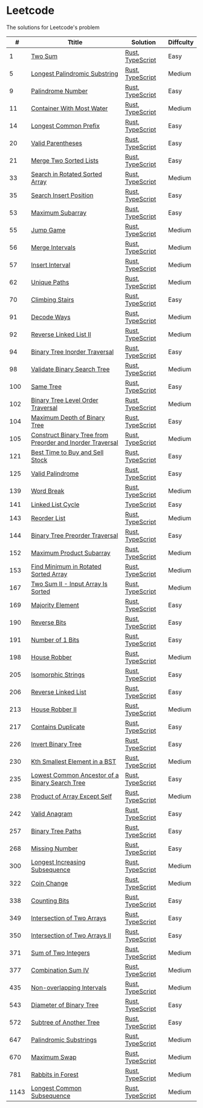 # Leetcode

The solutions for Leetcode's problem

| # | Ttitle | Solution | Diffculty |
|---| ----- | -------- | ---------- |
| 1 | [Two Sum](https://leetcode.com/problems/two-sum/) | [Rust](./rust/src/problems/s1_two_sum.rs), [TypeScript](./typescript/src/problems/s1_two_sum.ts) | Easy |
| 5 | [Longest Palindromic Substring](https://leetcode.com/problems/longest-palindromic-substring/) | [Rust](./rust/src/problems/s5_longest_palindromic_substring.rs), [TypeScript](./typescript/src/problems/s5_longest_palindromic_substring.ts) | Medium |
| 9 | [Palindrome Number](https://leetcode.com/problems/palindrome-number/) | [Rust](./rust/src/problems/s9_palindrome_number.rs), [TypeScript](./typescript/src/problems/s9_palindrome_number.ts) | Easy |
| 11 | [Container With Most Water](https://leetcode.com/problems/container-with-most-water/) | [Rust](./rust/src/problems/s11_container_with_most_water.rs), [TypeScript](./typescript/src/problems/s11_container_with_most_water.ts) | Medium |
| 14 | [Longest Common Prefix](https://leetcode.com/problems/longest-common-prefix/) | [Rust](./rust/src/problems/s14_longest_common_prefix.rs), [TypeScript](./typescript/src/problems/s14_longest_common_prefix.ts) | Easy |
| 20 | [Valid Parentheses](https://leetcode.com/problems/valid-parentheses/) | [Rust](./rust/src/problems/s20_valid_parentheses.rs), [TypeScript](./typescript/src/problems/s20_valid_parentheses.ts) | Easy |
| 21 | [Merge Two Sorted Lists](https://leetcode.com/problems/merge-two-sorted-lists/) | [Rust](./rust/src/problems/s21_merge_two_sorted_lists.rs), [TypeScript](./typescript/src/problems/s21_merge_two_sorted_lists.ts) | Easy |
| 33 | [Search in Rotated Sorted Array](https://leetcode.com/problems/search-in-rotated-sorted-array/) | [Rust](./rust/src/problems/s33_search_in_rotated_sorted_array.rs), [TypeScript](./typescript/src/problems/s33_search_in_rotated_sorted_array.ts) | Medium |
| 35 | [Search Insert Position](https://leetcode.com/problems/search-insert-position/) | [Rust](./rust/src/problems/s35_search_insert_position.rs), [TypeScript](./typescript/src/problems/s35_search_insert_position.ts) | Easy |
| 53 | [Maximum Subarray](https://leetcode.com/problems/maximum-subarray/) | [Rust](./rust/src/problems/s53_maximum_subarray.rs), [TypeScript](./typescript/src/problems/s53_maximum_subarray.ts) | Easy |
| 55 | [Jump Game](https://leetcode.com/problems/jump-game/) | [Rust](./rust/src/problems/s55_jump_game.rs), [TypeScript](./typescript/src/problems/s55_jump_game.ts) | Medium |
| 56 | [Merge Intervals](https://leetcode.com/problems/merge-intervals/) | [Rust](./rust/src/problems/s56_merge_intervals.rs), [TypeScript](./typescript/src/problems/s56_merge_intervals.ts) | Medium |
| 57 | [Insert Interval](https://leetcode.com/problems/insert-interval/) | [Rust](./rust/src/problems/s57_insert_interval.rs), [TypeScript](./typescript/src/problems/s57_insert_interval.ts) | Medium |
| 62 | [Unique Paths](https://leetcode.com/problems/unique-paths/) | [Rust](./rust/src/problems/s62_unique_paths.rs), [TypeScript](./typescript/src/problems/s62_unique_paths.ts) | Medium |
| 70 | [Climbing Stairs](https://leetcode.com/problems/climbing-stairs/) | [Rust](./rust/src/problems/s70_climbing_stairs.rs), [TypeScript](./typescript/src/problems/s70_climbing_stairs.ts) | Easy |
| 91 | [Decode Ways](https://leetcode.com/problems/decode-ways/) | [Rust](./rust/src/problems/s91_decode_ways.rs), [TypeScript](./typescript/src/problems/s91_decode_ways.ts) | Medium |
| 92 | [Reverse Linked List II](https://leetcode.com/problems/reverse-linked-list-ii/) | [Rust](./rust/src/problems/s92_reverse_linked_list_ii.rs), [TypeScript](./typescript/src/problems/s92_reverse_linked_list_ii.ts) | Medium |
| 94 | [Binary Tree Inorder Traversal](https://leetcode.com/problems/reverse-linked-list-ii/) | [Rust](./rust/src/problems/s94_binary_tree_inorder_traversal.rs), [TypeScript](./typescript/src/problems/s94_binary_tree_inorder_traversal.ts) | Easy |
| 98 | [Validate Binary Search Tree](https://leetcode.com/problems/validate-binary-search-tree/) | [Rust](./rust/src/problems/s98_validate_binary_search_tree.rs), [TypeScript](./typescript/src/problems/s98_validate_binary_search_tree.ts) | Medium |
| 100 | [Same Tree](https://leetcode.com/problems/same-tree/) | [Rust](./rust/src/problems/s100_same_tree.rs), [TypeScript](./typescript/src/problems/s100_same_tree.ts) | Easy |
| 102 | [Binary Tree Level Order Traversal](https://leetcode.com/problems/binary-tree-level-order-traversal/) | [Rust](./rust/src/problems/s102_binary_tree_level_order_traversal.rs), [TypeScript](./typescript/src/problems/s102_binary_tree_level_order_traversal.ts) | Medium |
| 104 | [Maximum Depth of Binary Tree](https://leetcode.com/problems/binary-tree-inorder-traversal/) | [Rust](./rust/src/problems/s104_maximum_depth_of_binary_tree.rs), [TypeScript](./typescript/src/problems/s104_maximum_depth_of_binary_tree.ts) | Easy |
| 105 | [Construct Binary Tree from Preorder and Inorder Traversal](https://leetcode.com/problems/construct-binary-tree-from-preorder-and-inorder-traversal/) | [Rust](./rust/src/problems/s105_construct_binary_tree_from_preorder_and_inorder_traversal.rs), [TypeScript](./typescript/src/problems/s105_construct_binary_tree_from_preorder_and_inorder_traversal.ts) | Medium |
| 121 | [Best Time to Buy and Sell Stock](https://leetcode.com/problems/best-time-to-buy-and-sell-stock/) | [Rust](./rust/src/problems/s121_best_time_to_buy_and_sell_stock.rs), [TypeScript](./typescript/src/problems/s121_best_time_to_buy_and_sell_stock.ts) | Easy |
| 125 | [Valid Palindrome](https://leetcode.com/problems/valid-palindrome/) | [Rust](./rust/src/problems/s125_valid_palindrome.rs), [TypeScript](./typescript/src/problems/s125_valid_palindrome.ts) | Easy |
| 139 | [Word Break](https://leetcode.com/problems/word-break/) | [Rust](./rust/src/problems/s139_word_break.rs), [TypeScript](./typescript/src/problems/s139_word_break.ts) | Medium |
| 141 | [Linked List Cycle](https://leetcode.com/problems/linked-list-cycle/) | [TypeScript](./typescript/src/problems/s141_linked_list_cycle.ts) | Easy |
| 143 | [Reorder List](https://leetcode.com/problems/reorder-list/) | [Rust](./rust/src/problems/s143_reorder_list.rs), [TypeScript](./typescript/src/problems/s143_reorder_list.ts) | Medium |
| 144 | [Binary Tree Preorder Traversal](https://leetcode.com/problems/binary-tree-preorder-traversal/) | [Rust](./rust/src/problems/s144_binary_tree_preorder_traversal.rs), [TypeScript](./typescript/src/problems/s144_binary_tree_preorder_traversal.ts) | Easy |
| 152 | [Maximum Product Subarray](https://leetcode.com/problems/maximum-product-subarray/) | [Rust](./rust/src/problems/s152_maximum_product_subarray.rs), [TypeScript](./typescript/src/problems/s152_maximum_product_subarray.ts) | Medium |
| 153 | [Find Minimum in Rotated Sorted Array](https://leetcode.com/problems/find-minimum-in-rotated-sorted-array/) | [Rust](./rust/src/problems/s153_find_minimum_in_rotated_sorted_array.rs), [TypeScript](./typescript/src/problems/s153_find_minimum_in_rotated_sorted_array.ts) | Medium |
| 167 | [Two Sum II - Input Array Is Sorted](https://leetcode.com/problems/two-sum-ii-input-array-is-sorted/) | [Rust](./rust/src/problems/s167_two_sum_ii_input_array_is_sorted.rs), [TypeScript](./typescript/src/problems/s167_two_sum_ii_input_array_is_sorted.ts) | Medium |
| 169 | [Majority Element](https://leetcode.com/problems/majority-element/) | [Rust](./rust/src/problems/s169_majority_element.rs), [TypeScript](./typescript/src/problems/s169_majority_element.ts) | Easy |
| 190 | [Reverse Bits](https://leetcode.com/problems/reverse-bits/) | [Rust](./rust/src/problems/s190_reverse_bits.rs), [TypeScript](./typescript/src/problems/s190_reverse_bits.ts) | Easy |
| 191 | [Number of 1 Bits](https://leetcode.com/problems/number-of-1-bits/) | [Rust](./rust/src/problems/s191_number_of_1_bits.rs), [TypeScript](./typescript/src/problems/s191_number_of_1_bits.ts) | Easy |
| 198 | [House Robber](https://leetcode.com/problems/house-robber/) | [Rust](./rust/src/problems/s198_house_robber.rs), [TypeScript](./typescript/src/problems/s198_house_robber.ts) | Medium |
| 205 | [Isomorphic Strings](https://leetcode.com/problems/isomorphic-strings/) | [Rust](./rust/src/problems/s205_isomorphic_strings.rs), [TypeScript](./typescript/src/problems/s205_isomorphic_strings.ts) | Easy |
| 206 | [Reverse Linked List](https://leetcode.com/problems/reverse-linked-list/) | [Rust](./rust/src/problems/s206_reverse_linked_list.rs), [TypeScript](./typescript/src/problems/s206_reverse_linked_list.ts) | Easy |
| 213 | [House Robber II](https://leetcode.com/problems/house-robber-ii/) | [Rust](./rust/src/problems/s213_house_robber_ii.rs), [TypeScript](./typescript/src/problems/s213_house_robber_ii.ts) | Medium |
| 217 | [Contains Duplicate](https://leetcode.com/problems/contains-duplicate/) | [Rust](./rust/src/problems/s217_contains_duplicate.rs), [TypeScript](./typescript/src/problems/s217_contains_duplicate.ts) | Easy |
| 226 | [Invert Binary Tree](https://leetcode.com/problems/invert-binary-tree/) | [Rust](./rust/src/problems/s226_invert_binary_tree.rs), [TypeScript](./typescript/src/problems/s226_invert_binary_tree.ts) | Easy |
| 230 | [Kth Smallest Element in a BST](https://leetcode.com/problems/kth-smallest-element-in-a-bst/) | [Rust](./rust/src/problems/s230_kth_smallest_element_in_a_bst.rs), [TypeScript](./typescript/src/problems/s230_kth_smallest_element_in_a_bst.ts) | Medium |
| 235 | [Lowest Common Ancestor of a Binary Search Tree](https://leetcode.com/problems/lowest-common-ancestor-of-a-binary-search-tree/) | [Rust](./rust/src/problems/s235_lowest_common_ancestor_of_a_binary_search_tree.rs), [TypeScript](./typescript/src/problems/s235_lowest_common_ancestor_of_a_binary_search_tree.ts) | Easy |
| 238 | [Product of Array Except Self](https://leetcode.com/problems/product-of-array-except-self/) | [Rust](./rust/src/problems/s238_product_of_array_except_self.rs), [TypeScript](./typescript/src/problems/s238_product_of_array_except_self.ts) | Medium |
| 242 | [Valid Anagram](https://leetcode.com/problems/valid-anagram/) | [Rust](./rust/src/problems/s242_valid_anagram.rs), [TypeScript](./typescript/src/problems/s242_valid_anagram.ts) | Easy |
| 257 | [Binary Tree Paths](https://leetcode.com/problems/binary-tree-paths/) | [Rust](./rust/src/problems/s257_binary_tree_paths.rs), [TypeScript](./typescript/src/problems/s257_binary_tree_paths.ts) | Easy |
| 268 | [Missing Number](https://leetcode.com/problems/missing-number/) | [Rust](./rust/src/problems/s268_missing_number.rs), [TypeScript](./typescript/src/problems/s268_missing_number.ts) | Easy |
| 300 | [Longest Increasing Subsequence](https://leetcode.com/problems/longest-increasing-subsequence/) | [Rust](./rust/src/problems/s300_longest_increasing_subsequence.rs), [TypeScript](./typescript/src/problems/s300_longest_increasing_subsequence.ts) | Medium |
| 322 | [Coin Change](https://leetcode.com/problems/coin-change/) | [Rust](./rust/src/problems/s322_coin_change.rs), [TypeScript](./typescript/src/problems/s322_coin_change.ts) | Medium |
| 338 | [Counting Bits](https://leetcode.com/problems/counting-bits/) | [Rust](./rust/src/problems/s338_counting_bits.rs), [TypeScript](./typescript/src/problems/s338_counting_bits.ts) | Easy |
| 349 | [Intersection of Two Arrays](https://leetcode.com/problems/intersection-of-two-arrays/) | [Rust](./rust/src/problems/s349_intersection_of_two_arrays.rs), [TypeScript](./typescript/src/problems/s349_intersection_of_two_arrays.ts) | Easy |
| 350 | [Intersection of Two Arrays II](https://leetcode.com/problems/intersection-of-two-arrays-ii/) | [Rust](./rust/src/problems/s350_intersection_of_two_arrays_ii.rs), [TypeScript](./typescript/src/problems/s350_intersection_of_two_arrays_ii.ts) | Easy |
| 371 | [Sum of Two Integers](https://leetcode.com/problems/sum-of-two-integers/) | [Rust](./rust/src/problems/s371_sum_of_two_integers.rs), [TypeScript](./typescript/src/problems/s371_sum_of_two_integers.ts) | Medium |
| 377 | [Combination Sum IV](https://leetcode.com/problems/combination-sum-iv/) | [Rust](./rust/src/problems/s377_combination_sum_iv.rs), [TypeScript](./typescript/src/problems/s377_combination_sum_iv.ts) | Medium |
| 435 | [Non-overlapping Intervals](https://leetcode.com/problems/non-overlapping-intervals/) | [Rust](./rust/src/problems/s435_non_overlapping_intervals.rs), [TypeScript](./typescript/src/problems/s435_non_overlapping_intervals.ts) | Medium |
| 543 | [Diameter of Binary Tree](https://leetcode.com/problems/diameter-of-binary-tree/) | [Rust](./rust/src/problems/s543_diameter_of_binary_tree.rs), [TypeScript](./typescript/src/problems/s543_diameter_of_binary_tree.ts) | Easy |
| 572 | [Subtree of Another Tree](https://leetcode.com/problems/subtree-of-another-tree/) | [Rust](./rust/src/problems/s572_subtree_of_another_tree.rs), [TypeScript](./typescript/src/problems/s572_subtree_of_another_tree.ts) | Easy |
| 647 | [Palindromic Substrings](https://leetcode.com/problems/palindromic-substrings/) | [Rust](./rust/src/problems/s647_palindromic_substrings.rs), [TypeScript](./typescript/src/problems/s647_palindromic_substrings.ts) | Medium |
| 670 | [Maximum Swap](https://leetcode.com/problems/maximum-swap/) | [Rust](./rust/src/problems/s670_maximum_swap.rs), [TypeScript](./typescript/src/problems/s670_maximum_swap.ts) | Medium |
| 781 | [Rabbits in Forest](https://leetcode.com/problems/rabbits-in-forest/) | [Rust](./rust/src/problems/s781_rabbits_in_forest.rs), [TypeScript](./typescript/src/problems/s781_rabbits_in_forest.ts) | Medium |
| 1143 | [Longest Common Subsequence](https://leetcode.com/problems/longest-common-subsequence/) | [Rust](./rust/src/problems/s1143_longest_common_subsequence.rs), [TypeScript](./typescript/src/problems/s1143_longest_common_subsequence.ts) | Medium |